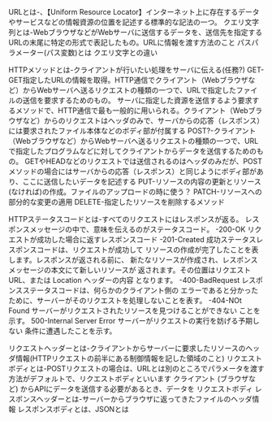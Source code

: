 URLとは-、【Uniform Resource Locator】インターネット上に存在するデータやサービスなどの情報資源の位置を記述する標準的な記法の一つ。
クエリ文字列とは-WebブラウザなどがWebサーバに送信するデータを、送信先を指定するURLの末尾に特定の形式で表記したもの。URLに情報を渡す方法のこと
パスパラメーター(パス変数)とは
クエリ文字との違い

HTTPメソッドとは-クライアントが行いたい処理をサーバに伝える(任務?)
GET-GET指定したURLの情報を取得。HTTP通信でクライアント（Webブラウザなど）からWebサーバへ送るリクエストの種類の一つで、URLで指定したファイルの送信を要求するためのもの。
サーバに指定した資源を送信するよう要求するメソッドで、HTTP通信で最も一般的に用いられる。クライアント（Webブラウザなど）からのリクエストはヘッダのみで、サーバからの応答（レスポンス）には要求されたファイル本体などのボディ部が付属する
POST?-クライアント（Webブラウザなど）からWebサーバへ送るリクエストの種類の一つで、URLで指定したプログラムなどに対してクライアントからデータを送信するためのもの。
GETやHEADなどのリクエストでは送信されるのはヘッダのみだが、POSTメソッドの場合にはサーバからの応答（レスポンス）と同じようにボディ部があり、ここに送信したいデータを記述する
PUT-リソースの内容の更新とリソース(なければ)の作成。ファイルのアップロードの時に使う？
PATCH-リソースへの部分的な変更の適用
DELETE-指定したリソースを削除するメソッド


HTTPステータスコードとは-すべてのリクエストにはレスポンスが返る。
レスポンスメッセージの中で、意味を伝えるのがステータスコード。
-200-OK リクエストが成功した場合に返すレスポンスコード
-201-Created 成功ステータスレスポンスコードは、リクエストが成功して
リソースの作成が完了したことを表します。レスポンスが返される前に、
新たなリソースが作成され、レスポンスメッセージの本文にて新しいリソースが
返されます。その位置はリクエスト URL、または Location ヘッダーの内容
となります。
-400-BadRequest レスポンスステータスコードは、何らかのクライアント側の
エラーであると分かったために、サーバーがそのリクエストを処理しないことを表す。
-404-NOt Found サーバーがリクエストされたリソースを見つけることができない
ことを示す。
500-Internal Server Error サーバーがリクエストの実行を妨げる予期しない
条件に遭遇したことを示す。

リクエストヘッダーとは-クライアントからサーバーに要求したリソースのヘッダ情報(HTTPリクエストの前半にある制御情報を記した領域のこと)
リクエストボディとは-POSTリクエストの場合は、URLとは別のところでパラメータを渡す方法がデフォルトで、リクエストボディといいます
クライアント (ブラウザなど) からAPIにデータを送信する必要があるとき、データを リクエストボディ
レスポンスヘッダーとは-サーバーからブラウザに返ってきたファイルのヘッダ情報
レスポンスボディとは、JSONとは
